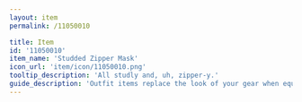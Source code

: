 ```yaml
---
layout: item
permalink: /11050010

title: Item
id: '11050010'
item_name: 'Studded Zipper Mask'
icon_url: 'item/icon/11050010.png'
tooltip_description: 'All studly and, uh, zipper-y.'
guide_description: 'Outfit items replace the look of your gear when equipped.'
---
```


